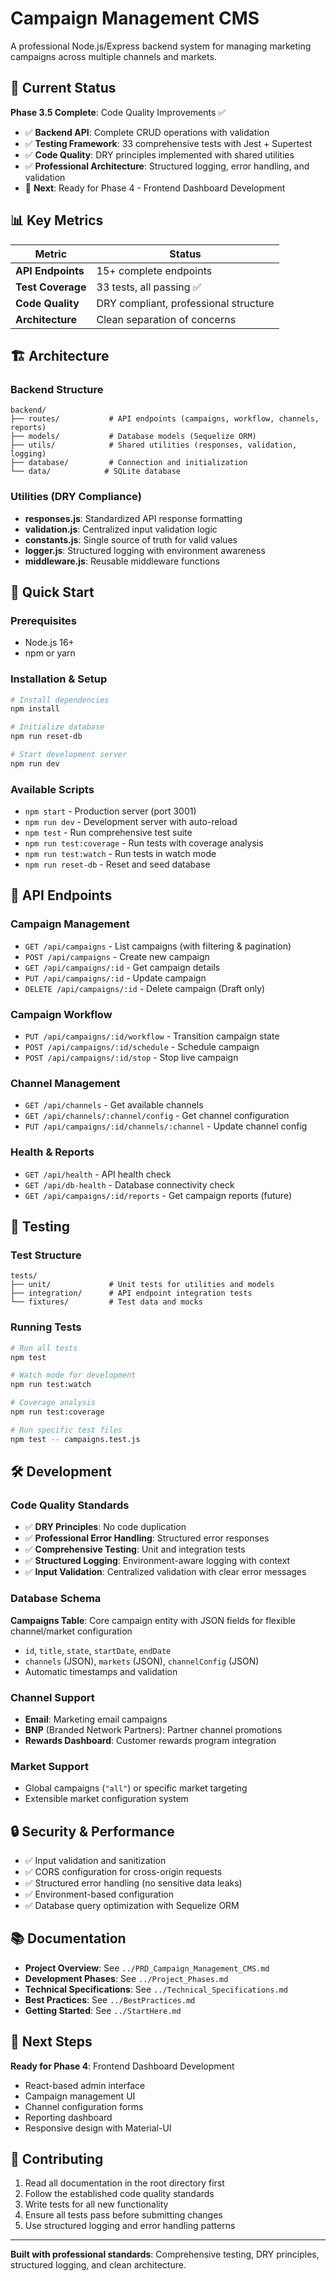 # Campaign Management CMS

A professional Node.js/Express backend system for managing marketing campaigns across multiple channels and markets.

## 🚀 Current Status

**Phase 3.5 Complete**: Code Quality Improvements ✅
- ✅ **Backend API**: Complete CRUD operations with validation
- ✅ **Testing Framework**: 33 comprehensive tests with Jest + Supertest
- ✅ **Code Quality**: DRY principles implemented with shared utilities
- ✅ **Professional Architecture**: Structured logging, error handling, and validation
- 🔄 **Next**: Ready for Phase 4 - Frontend Dashboard Development

## 📊 Key Metrics

| Metric | Status |
|--------|---------|
| **API Endpoints** | 15+ complete endpoints |
| **Test Coverage** | 33 tests, all passing ✅ |
| **Code Quality** | DRY compliant, professional structure |
| **Architecture** | Clean separation of concerns |

## 🏗️ Architecture

### Backend Structure
```
backend/
├── routes/           # API endpoints (campaigns, workflow, channels, reports)
├── models/           # Database models (Sequelize ORM)
├── utils/            # Shared utilities (responses, validation, logging)
├── database/         # Connection and initialization
└── data/            # SQLite database
```

### Utilities (DRY Compliance)
- **responses.js**: Standardized API response formatting
- **validation.js**: Centralized input validation logic
- **constants.js**: Single source of truth for valid values
- **logger.js**: Structured logging with environment awareness
- **middleware.js**: Reusable middleware functions

## 🔧 Quick Start

### Prerequisites
- Node.js 16+
- npm or yarn

### Installation & Setup
```bash
# Install dependencies
npm install

# Initialize database
npm run reset-db

# Start development server
npm run dev
```

### Available Scripts
- `npm start` - Production server (port 3001)
- `npm run dev` - Development server with auto-reload
- `npm test` - Run comprehensive test suite
- `npm run test:coverage` - Run tests with coverage analysis
- `npm run test:watch` - Run tests in watch mode
- `npm run reset-db` - Reset and seed database

## 📡 API Endpoints

### Campaign Management
- `GET /api/campaigns` - List campaigns (with filtering & pagination)
- `POST /api/campaigns` - Create new campaign
- `GET /api/campaigns/:id` - Get campaign details
- `PUT /api/campaigns/:id` - Update campaign
- `DELETE /api/campaigns/:id` - Delete campaign (Draft only)

### Campaign Workflow
- `PUT /api/campaigns/:id/workflow` - Transition campaign state
- `POST /api/campaigns/:id/schedule` - Schedule campaign
- `POST /api/campaigns/:id/stop` - Stop live campaign

### Channel Management
- `GET /api/channels` - Get available channels
- `GET /api/channels/:channel/config` - Get channel configuration
- `PUT /api/campaigns/:id/channels/:channel` - Update channel config

### Health & Reports
- `GET /api/health` - API health check
- `GET /api/db-health` - Database connectivity check
- `GET /api/campaigns/:id/reports` - Get campaign reports (future)

## 🧪 Testing

### Test Structure
```
tests/
├── unit/             # Unit tests for utilities and models
├── integration/      # API endpoint integration tests
└── fixtures/         # Test data and mocks
```

### Running Tests
```bash
# Run all tests
npm test

# Watch mode for development
npm run test:watch

# Coverage analysis
npm run test:coverage

# Run specific test files
npm test -- campaigns.test.js
```

## 🛠️ Development

### Code Quality Standards
- ✅ **DRY Principles**: No code duplication
- ✅ **Professional Error Handling**: Structured error responses
- ✅ **Comprehensive Testing**: Unit and integration tests
- ✅ **Structured Logging**: Environment-aware logging with context
- ✅ **Input Validation**: Centralized validation with clear error messages

### Database Schema
**Campaigns Table**: Core campaign entity with JSON fields for flexible channel/market configuration
- `id`, `title`, `state`, `startDate`, `endDate`
- `channels` (JSON), `markets` (JSON), `channelConfig` (JSON)
- Automatic timestamps and validation

### Channel Support
- **Email**: Marketing email campaigns
- **BNP** (Branded Network Partners): Partner channel promotions  
- **Rewards Dashboard**: Customer rewards program integration

### Market Support
- Global campaigns (`"all"`) or specific market targeting
- Extensible market configuration system

## 🔒 Security & Performance

- ✅ Input validation and sanitization
- ✅ CORS configuration for cross-origin requests
- ✅ Structured error handling (no sensitive data leaks)
- ✅ Environment-based configuration
- ✅ Database query optimization with Sequelize ORM

## 📚 Documentation

- **Project Overview**: See `../PRD_Campaign_Management_CMS.md`
- **Development Phases**: See `../Project_Phases.md`
- **Technical Specifications**: See `../Technical_Specifications.md`
- **Best Practices**: See `../BestPractices.md`
- **Getting Started**: See `../StartHere.md`

## 🚀 Next Steps

**Ready for Phase 4**: Frontend Dashboard Development
- React-based admin interface
- Campaign management UI
- Channel configuration forms
- Reporting dashboard
- Responsive design with Material-UI

## 🤝 Contributing

1. Read all documentation in the root directory first
2. Follow the established code quality standards
3. Write tests for all new functionality
4. Ensure all tests pass before submitting changes
5. Use structured logging and error handling patterns

---

**Built with professional standards**: Comprehensive testing, DRY principles, structured logging, and clean architecture.
